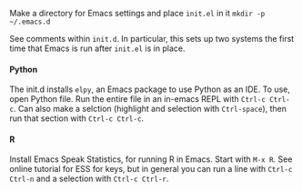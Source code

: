 Make a directory for Emacs settings and place ``init.el`` in it
``mkdir -p ~/.emacs.d``

See comments within ``init.d``. In particular, this sets up two systems the first time that Emacs is run after ``init.el`` is in place.

#### Python
The init.d installs ``elpy``, an Emacs package to use Python as an IDE. To use, open Python file. Run the entire file in an in-emacs REPL with ``Ctrl-c Ctrl-c``. Can also make a selction (highlight and selection with ``Ctrl-space``), then run that section with ``Ctrl-c Ctrl-c``.

#### R
Install Emacs Speak Statistics, for running R in Emacs. Start with ``M-x R``. See online tutorial for ESS for keys, but in general you can run a line with ``Ctrl-c Ctrl-n`` and a selection with ``Ctrl-c Ctrl-r``.
